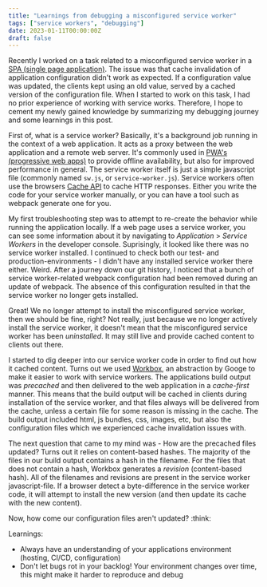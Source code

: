 ```yaml
---
title: "Learnings from debugging a misconfigured service worker"
tags: ["service workers", "debugging"]
date: 2023-01-11T00:00:00Z
draft: false
---
```


Recently I worked on a task related to a misconfigured service worker in a [SPA (single page application)](LÄNK).
The issue was that cache invalidation of application configuration didn't work as expected.
If a configuration value was updated, the clients kept using an old value, served by a cached version of the configuration file.
When I started to work on this task, I had no prior experience of working with service works.
Therefore, I hope to cement my newly gained knowledge by summarizing my debugging journey and some learnings in this post.

First of, what is a service worker?
Basically, it's a background job running in the context of a web application.
It acts as a proxy between the web application and a remote web server.
It's commonly used in [PWA's (progressive web apps)](LÄNK) to provide offline availability, but also for improved performance in general.
The service worker itself is just a simple javascript file (commonly named `sw.js`, or `service-worker.js`).
Service workers often use the browsers [Cache API](https://developer.mozilla.org/en-US/docs/Web/API/Cache) to cache HTTP responses.
Either you write the code for your service worker manually, or you can have a tool such as webpack generate one for you.

My first troubleshooting step was to attempt to re-create the behavior while running the application locally.
If a web page uses a service worker, you can see some information about it by navigating to _Application_ > _Service Workers_ in the developer console.
Suprisingly, it looked like there was no service worker installed.
I continued to check both our test- and production-environments - I didn't have any installed service worker there either.
Weird.
After a journey down our git history, I noticed that a bunch of service worker-related webpack configuration had been removed during an update of webpack.
The absence of this configuration resulted in that the service worker no longer gets installed.

Great! We no longer attempt to install the misconfigured service worker, then we should be fine, right?
Not really, just because we no longer actively install the service worker, it doesn't mean that the misconfigured service worker has been _uninstalled_.
It may still live and provide cached content to clients out there.

I started to dig deeper into our service worker code in order to find out how it cached content.
Turns out we used [Workbox](https://developer.chrome.com/docs/workbox/service-worker-overview/), an abstraction by Googe to make it easier to work with service workers.
The applications build output was _precached_ and then delivered to the web application in a _cache-first_ manner.
This means that the build output will be cached in clients during installation of the service worker, and that files always will be delivered from the cache, unless a certain file for some reason is missing in the cache.
The build output included html, js bundles, css, images, etc, but also the configuration files which we experienced cache invalidation issues with.

The next question that came to my mind was - How are the precached files updated?
Turns out it relies on content-based hashes.
The majority of the files in our build output contains a hash in the filename.
For the files that does not contain a hash, Workbox generates a _revision_ (content-based hash).
All of the filenames and revisions are present in the service worker javascript-file.
If a browser detect a byte-difference in the service worker code, it will attempt to install the new version (and then update its cache with the new content).

Now, how come our configuration files aren't updated? :think:

Learnings:
 - Always have an understanding of your applications environment (hosting, CI/CD, configuration)
 - Don't let bugs rot in your backlog! Your environment changes over time, this might make it harder to reproduce and debug